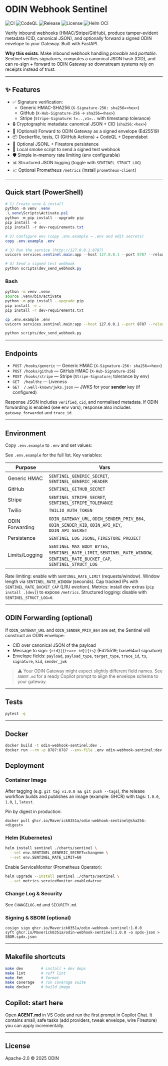 # ODIN Webhook Sentinel

![CI](https://github.com/Maverick0351a/odin-webhook-sentinel/actions/workflows/ci.yml/badge.svg)
![CodeQL](https://github.com/Maverick0351a/odin-webhook-sentinel/actions/workflows/codeql.yml/badge.svg)
![Release](https://img.shields.io/github/v/tag/Maverick0351a/odin-webhook-sentinel?label=release)
![License](https://img.shields.io/github/license/Maverick0351a/odin-webhook-sentinel)
![Helm OCI](https://img.shields.io/badge/helm-oci--charts-blue)

Verify inbound webhooks (HMAC/Stripe/GitHub), produce tamper-evident metadata (CID, canonical JSON),
and optionally forward a signed ODIN envelope to your Gateway. Built with FastAPI.

**Why this exists**: Make inbound webhook handling *provable* and *portable*. Sentinel verifies signatures,
computes a canonical JSON hash (CID), and can re-sign + forward to ODIN Gateway so downstream systems
rely on receipts instead of trust.

---

## ✨ Features

- ✅ Signature verification:
  - Generic HMAC-SHA256 (`X-Signature-256: sha256=<hex>`)
  - GitHub (`X-Hub-Signature-256` → `sha256=<hex>`)
  - Stripe (`Stripe-Signature`: `t=..,v1=..` with timestamp tolerance)
- 🔒 Cryptographic metadata: canonical JSON + CID (`sha256:<hex>`)
- 📨 (Optional) Forward to ODIN Gateway as a signed envelope (Ed25519)
- 📦 Dockerfile, tests, CI (GitHub Actions) + CodeQL + Dependabot
- 🧱 Optional JSONL + Firestore persistence
- 🧪 Local smoke script to send a signed test webhook
- 🛡️ Simple in-memory rate limiting (env configurable)
- 📊 Structured JSON logging (toggle with `SENTINEL_STRUCT_LOG`)
 - 📈 Optional Prometheus `/metrics` (install `prometheus-client`)

---

## Quick start (PowerShell)

```powershell
# 1) Create venv & install
python -m venv .venv
.\.venv\Scripts\Activate.ps1
python -m pip install --upgrade pip
pip install -e .
pip install -r dev-requirements.txt

# 2) Configure env (copy .env.example → .env and edit secrets)
copy .env.example .env

# 3) Run the service (http://127.0.0.1:8787)
uvicorn services.sentinel.main:app --host 127.0.0.1 --port 8787 --reload

# 4) Send a signed test webhook
python scripts\dev_send_webhook.py
```

### Bash

```bash
python -m venv .venv
source .venv/bin/activate
python -m pip install --upgrade pip
pip install -e .
pip install -r dev-requirements.txt

cp .env.example .env
uvicorn services.sentinel.main:app --host 127.0.0.1 --port 8787 --reload

python scripts/dev_send_webhook.py
```

---

## Endpoints

- `POST /hooks/generic` — Generic HMAC (`X-Signature-256: sha256=<hex>`)
- `POST /hooks/github`  — GitHub HMAC (`X-Hub-Signature-256`)
- `POST /hooks/stripe`  — Stripe (`Stripe-Signature`; tolerance by env)
- `GET  /healthz`       — Liveness
- `GET  /.well-known/jwks.json` — JWKS for your **sender** key (if configured)

Response JSON includes `verified`, `cid`, and normalised metadata.
If ODIN forwarding is enabled (see env vars), response also includes `gateway_forwarded` and `trace_id`.

---

## Environment

Copy `.env.example` to `.env` and set values:

See `.env.example` for the full list. Key variables:

| Purpose | Vars |
|---------|------|
| Generic HMAC | `SENTINEL_GENERIC_SECRET`, `SENTINEL_GENERIC_HEADER` |
| GitHub | `SENTINEL_GITHUB_SECRET` |
| Stripe | `SENTINEL_STRIPE_SECRET`, `SENTINEL_STRIPE_TOLERANCE` |
| Twilio | `TWILIO_AUTH_TOKEN` |
| ODIN Forwarding | `ODIN_GATEWAY_URL`, `ODIN_SENDER_PRIV_B64`, `ODIN_SENDER_KID`, `ODIN_API_KEY`, `ODIN_API_SECRET` |
| Persistence | `SENTINEL_LOG_JSONL`, `FIRESTORE_PROJECT` |
| Limits/Logging | `SENTINEL_MAX_BODY_BYTES`, `SENTINEL_RATE_LIMIT`, `SENTINEL_RATE_WINDOW`, `SENTINEL_RATE_BUCKET_CAP`, `SENTINEL_STRUCT_LOG` |

Rate limiting: enable with `SENTINEL_RATE_LIMIT` (requests/window). Window length via `SENTINEL_RATE_WINDOW` (seconds). Cap tracked IPs with `SENTINEL_RATE_BUCKET_CAP` (LRU eviction).
Metrics: install dev extras (`pip install .[dev]`) to expose `/metrics`.
Structured logging: disable with `SENTINEL_STRUCT_LOG=0`.

---

## ODIN Forwarding (optional)

If `ODIN_GATEWAY_URL` and `ODIN_SENDER_PRIV_B64` are set, the Sentinel will construct an ODIN envelope:
- CID over canonical JSON of the payload
- Message to sign: `{cid}|{trace_id}|{ts}` (Ed25519; base64url signature)
- Envelope fields: `payload`, `payload_type`, `target_type`, `trace_id`, `ts`, `signature`, `kid`, `sender_jwk`

> ⚠️ Your ODIN Gateway might expect slightly different field names.
> See `AGENT.md` for a ready Copilot prompt to align the envelope schema to your gateway.

---

## Tests

```bash
pytest -q
```

---

## Docker

```bash
docker build -t odin-webhook-sentinel:dev .
docker run --rm -p 8787:8787 --env-file .env odin-webhook-sentinel:dev
```

## Deployment

### Container Image
After tagging (e.g. `git tag v1.0.0 && git push --tags`), the release workflow builds and publishes an image (example: GHCR) with tags: `1.0.0`, `1.0`, `1`, `latest`.

Pin by digest in production:
```
docker pull ghcr.io/Maverick0351a/odin-webhook-sentinel@sha256:<digest>
```

### Helm (Kubernetes)

```bash
helm install sentinel ./charts/sentinel \
  --set env.SENTINEL_GENERIC_SECRET=changeme \
  --set env.SENTINEL_RATE_LIMIT=60
```

Enable ServiceMonitor (Prometheus Operator):
```bash
helm upgrade --install sentinel ./charts/sentinel \
  --set metrics.serviceMonitor.enabled=true
```

### Change Log & Security
See `CHANGELOG.md` and `SECURITY.md`.

### Signing & SBOM (optional)
```
cosign sign ghcr.io/Maverick0351a/odin-webhook-sentinel:1.0.0
syft ghcr.io/Maverick0351a/odin-webhook-sentinel:1.0.0 -o spdx-json > SBOM.spdx.json
```

---

## Makefile shortcuts

```bash
make dev        # install + dev deps
make lint       # ruff lint
make fmt        # format
make coverage   # run coverage suite
make docker     # build image
```

## Copilot: start here

Open **AGENT.md** in VS Code and run the first prompt in Copilot Chat.
It contains small, safe tasks (add providers, tweak envelope, wire Firestore) you can apply incrementally.

---

## License

Apache-2.0 © 2025 ODIN
